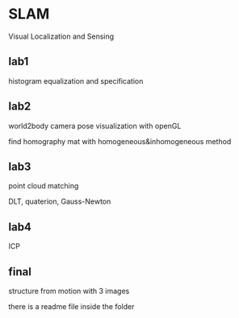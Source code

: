 # SLAM
Visual Localization and Sensing

## lab1
histogram equalization and specification

## lab2
world2body camera pose visualization with openGL

find homography mat with homogeneous&inhomogeneous method

## lab3
point cloud matching

DLT, quaterion, Gauss-Newton

## lab4
ICP

## final
structure from motion with 3 images

there is a readme file inside the folder

